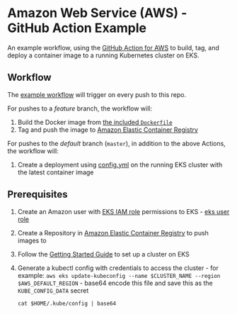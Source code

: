 # Amazon Web Service (AWS) - GitHub Action Example

An example workflow, using the [GitHub Action for AWS](https://github.com/tundra-boa/aws) to build, tag, and deploy a container image to a running Kubernetes cluster on EKS.

## Workflow

The [example workflow](.github/main.workflow) will trigger on every push to this repo.

For pushes to a _feature_ branch, the workflow will:

1. Build the Docker image from [the included `Dockerfile`](Dockerfile)
1. Tag and push the image to [Amazon Elastic Container Registry](https://aws.amazon.com/ecr/)

For pushes to the _default_ branch (`master`), in addition to the above Actions, the workflow will:

1. Create a deployment using [config.yml](/config.yml) on the running EKS cluster with the latest container image

## Prerequisites

1. Create an Amazon user with [EKS IAM role](https://docs.aws.amazon.com/eks/latest/userguide/service_IAM_role.html) permissions to EKS - [eks user role](https://docs.aws.amazon.com/eks/latest/userguide/add-user-role.html)
1. Create a Repository in [Amazon Elastic Container Registry](https://docs.aws.amazon.com/AmazonECR/latest/userguide/Registries.html) to push images to
1. Follow the [Getting Started Guide](https://docs.aws.amazon.com/eks/latest/userguide/getting-started.html) to set up a cluster on EKS
1. Generate a kubectl config with credentials to access the cluster - for example: `aws eks update-kubeconfig --name $CLUSTER_NAME --region $AWS_DEFAULT_REGION` - base64 encode this file and save this as the `KUBE_CONFIG_DATA` secret
      
      `cat $HOME/.kube/config | base64`
